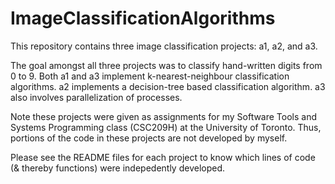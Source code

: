 # ImageClassificationAlgorithms
This repository contains three image classification projects: a1, a2, and a3. 

The goal amongst all three projects was to classify hand-written digits from 0 to 9. Both a1 and a3 implement k-nearest-neighbour classification algorithms. a2 implements a decision-tree based classification algorithm. a3 also involves parallelization of processes.

Note these projects were given as assignments for my Software Tools and Systems Programming class (CSC209H) at the University of Toronto. Thus, portions of the code in these projects are not developed by myself. 

Please see the README files for each project to know which lines of code (& thereby functions) were indepedently developed.

